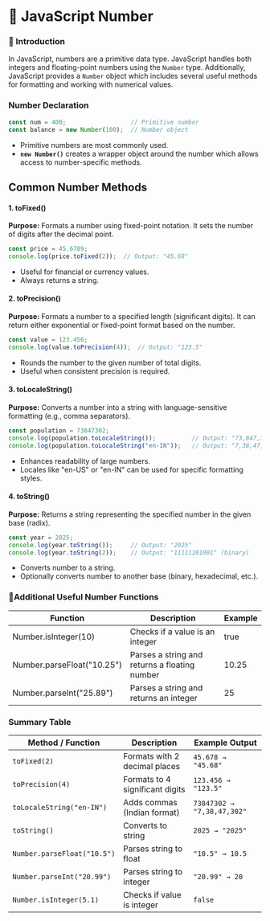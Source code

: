 # 📄 JavaScript Number
### 📘 Introduction
In JavaScript, numbers are a primitive data type. JavaScript handles both integers and floating-point numbers using the `Number` type. Additionally, JavaScript provides a `Number` object which includes several useful methods for formatting and working with numerical values.

### Number Declaration
```javascript
const num = 400;                  // Primitive number
const balance = new Number(100);  // Number object
```
- Primitive numbers are most commonly used.
- **`new Number()`** creates a wrapper object around the number which allows access to number-specific methods.

## Common Number Methods
#### 1. toFixed()
**Purpose:**
Formats a number using fixed-point notation. It sets the number of digits after the decimal point.
```javascript
const price = 45.6789;
console.log(price.toFixed(2));  // Output: "45.68"
```
- Useful for financial or currency values.
- Always returns a string.

#### 2. toPrecision()
**Purpose:**
Formats a number to a specified length (significant digits). It can return either exponential or fixed-point format based on the number.
```javascript
const value = 123.456;
console.log(value.toPrecision(4));  // Output: "123.5"
```
- Rounds the number to the given number of total digits.
- Useful when consistent precision is required.

#### 3. toLocaleString()
**Purpose:**
Converts a number into a string with language-sensitive formatting (e.g., comma separators).
```javascript
const population = 73847302;
console.log(population.toLocaleString());          // Output: "73,847,302"
console.log(population.toLocaleString("en-IN"));   // Output: "7,38,47,302"
```
- Enhances readability of large numbers.
- Locales like "en-US" or "en-IN" can be used for specific formatting styles.

#### 4. toString()
**Purpose:**
Returns a string representing the specified number in the given base (radix).
```javascript
const year = 2025;
console.log(year.toString());     // Output: "2025"
console.log(year.toString(2));    // Output: "11111101001" (binary)
```
- Converts number to a string.
- Optionally converts number to another base (binary, hexadecimal, etc.).

### 📌Additional Useful Number Functions
| Function | Description |	Example |
|---|---|---|
| Number.isInteger(10) |	Checks if a value is an integer | true |
|Number.parseFloat("10.25") | Parses a string and returns a floating number | 10.25 |
|Number.parseInt("25.89") | Parses a string and returns an integer | 25 |

### Summary Table
| Method / Function           | Description                     | Example Output             |
| --------------------------- | ------------------------------- | -------------------------- |
| `toFixed(2)`                | Formats with 2 decimal places   | `45.678 → "45.68"`         |
| `toPrecision(4)`            | Formats to 4 significant digits | `123.456 → "123.5"`        |
| `toLocaleString("en-IN")`   | Adds commas (Indian format)     | `73847302 → "7,38,47,302"` |
| `toString()`                | Converts to string              | `2025 → "2025"`            |
| `Number.parseFloat("10.5")` | Parses string to float          | `"10.5" → 10.5`            |
| `Number.parseInt("20.99")`  | Parses string to integer        | `"20.99" → 20`             |
| `Number.isInteger(5.1)`     | Checks if value is integer      | `false`                    |

